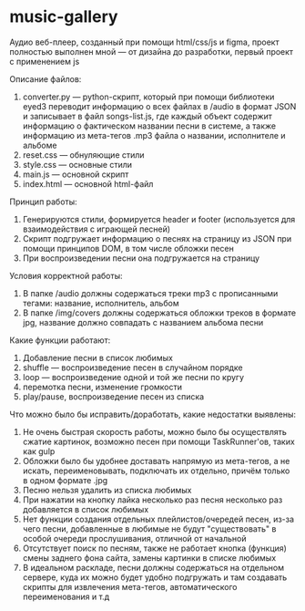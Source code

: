 # music-gallery
Аудио веб-плеер, созданный при помощи html/css/js и figma, проект полностью выполнен мной — от дизайна до разработки, первый проект с применением js

Описание файлов:
1. converter.py — python-скрипт, который при помощи библиотеки eyed3 переводит информацию о всех файлах в /audio в формат JSON и записывает в файл songs-list.js, где каждый объект содержит информацию о фактическом названии песни в системе, а также информацию из мета-тегов .mp3 файла о названии, исполнителе и альбоме
2. reset.css — обнуляющие стили
3. style.css — основные стили
4. main.js — основной скрипт
5. index.html — основной html-файл

Принцип работы:
1. Генерируются стили, формируется header и footer (используется для взаимодействия с играющей песней)
2. Скрипт подгружает информацию о песнях на страницу из JSON при помощи принципов DOM, в том числе обложки песен
3. При воспроизведении песни она подгружается на страницу

Условия корректной работы:
1. В папке /audio должны содержаться треки mp3 с прописанными тегами: название, исполнитель, альбом
2. В папке /img/covers должны содержаться обложки треков в формате jpg, название должно совпадать с названием альбома песни

Какие функции работают:
1. Добавление песни в список любимых
2. shuffle — воспроизведение песен в случайном порядке
3. loop — воспроизведение одной и той же песни по кругу
4. перемотка песни, изменение громкости
5. play/pause, воспроизведение песен из списка

Что можно было бы исправить/доработать, какие недостатки выявлены:
1. Не очень быстрая скорость работы, можно было бы осуществлять сжатие картинок, возможно песен при помощи TaskRunner'ов, таких как gulp
2. Обложки было бы удобнее доставать напрямую из мета-тегов, а не искать, переименовывать, подключать их отдельно, причём только в одном формате .jpg
3. Песню нельзя удалить из списка любимых
4. При нажатии на кнопку лайка несколько раз песня несколько раз добавляется в список любимых
5. Нет функции создания отдельных плейлистов/очередей песен, из-за чего песни, добавленные в любимые не будут "существовать" в особой очереди прослушивания, отличной от начальной
6. Отсутствует поиск по песням, также не работает кнопка (функция) смены заднего фона сайта, замены картинки в списке любимых
7. В идеальном раскладе, песни должны содержаться на отдельном сервере, куда их можно будет удобно подгружать и там создавать скрипты для извлечения мета-тегов, автоматического переименования и т.д
